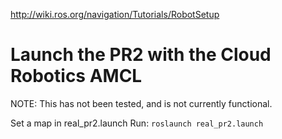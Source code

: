 http://wiki.ros.org/navigation/Tutorials/RobotSetup

# Launch the PR2 with the Cloud Robotics AMCL
NOTE: This has not been tested, and is not currently functional.

Set a map in real_pr2.launch
Run: 
`roslaunch real_pr2.launch`
